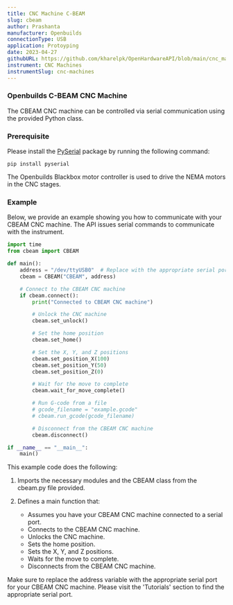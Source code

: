 ```yaml
---
title: CNC Machine C-BEAM 
slug: cbeam
author: Prashanta
manufacturer: Openbuilds
connectionType: USB
application: Protoyping
date: 2023-04-27
githubURL: https://github.com/kharelpk/OpenHardwareAPI/blob/main/cnc_machines/cbeam.py
instrument: CNC Machines
instrumentSlug: cnc-machines
---
```


### **Openbuilds C-BEAM CNC Machine**
The CBEAM CNC machine can be controlled via serial communication using the provided Python class. 

### **Prerequisite**
Please install the [PySerial](https://pyserial.readthedocs.io/en/latest/pyserial.html) package by running the following command:

```shell
pip install pyserial
```
The Openbuilds Blackbox motor controller is used to drive the NEMA motors in the CNC stages.

### **Example**
Below, we provide an example showing you how to communicate with your CBEAM CNC machine. The API issues serial commands to communicate with the instrument.

```python
import time
from cbeam import CBEAM

def main():
    address = "/dev/ttyUSB0"  # Replace with the appropriate serial port for your CBEAM CNC machine
    cbeam = CBEAM("CBEAM", address)

    # Connect to the CBEAM CNC machine
    if cbeam.connect():
        print("Connected to CBEAM CNC machine")

        # Unlock the CNC machine
        cbeam.set_unlock()

        # Set the home position
        cbeam.set_home()

        # Set the X, Y, and Z positions
        cbeam.set_position_X(100)
        cbeam.set_position_Y(50)
        cbeam.set_position_Z(0)

        # Wait for the move to complete
        cbeam.wait_for_move_complete()

        # Run G-code from a file
        # gcode_filename = "example.gcode"
        # cbeam.run_gcode(gcode_filename)

        # Disconnect from the CBEAM CNC machine
        cbeam.disconnect()

if __name__ == "__main__":
    main()

```

This example code does the following:

1. Imports the necessary modules and the CBEAM class from the cbeam.py file provided.

2. Defines a main function that:

    - Assumes you have your CBEAM CNC machine connected to a serial port.
    - Connects to the CBEAM CNC machine.
    - Unlocks the CNC machine.
    - Sets the home position.
    - Sets the X, Y, and Z positions.
    - Waits for the move to complete.
    - Disconnects from the CBEAM CNC machine.

Make sure to replace the address variable with the appropriate serial port for your CBEAM CNC machine. Please visit the 'Tutorials' section to find the appropriate serial port.

